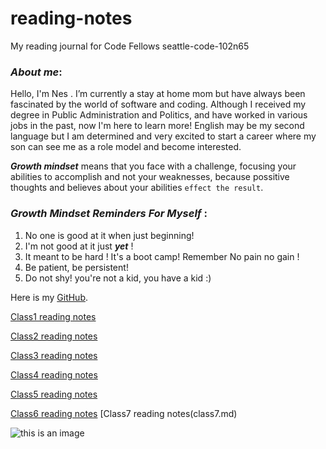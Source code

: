 # reading-notes

My reading journal for Code Fellows   seattle-code-102n65

### _About me_:
Hello, I'm Nes . I’m currently a stay at home mom but have always been fascinated by the world of software and coding. Although I received my degree in Public Administration and Politics, and have worked in various jobs in the past, now I'm here to learn more! English may be my second language but I am determined and very excited to start a career where my son can see me as a role model and become interested. 


**_Growth mindset_** means that you face with a challenge, focusing your abilities to accomplish and not your weaknesses, because possitive thoughts and believes about your abilities `effect the result`.   

### _Growth Mindset Reminders For Myself_ : 
1. No one is good at it when just beginning! 
2. I'm not good at it just **_yet_** !
3. It meant to be hard ! It's a boot camp! Remember No pain no gain ! 
4. Be patient, be persistent! 
5. Do not shy! you're not a kid, you have a kid :)

Here is my [GitHub](https://github.com/ayferness/).

[Class1 reading notes](class1.md)

[Class2 reading notes](class2.md)

[Class3 reading notes](class3.md)

[Class4 reading notes](class4.md)

[Class5 reading notes](class5.md)

[Class6 reading notes](class6.md)
[Class7 reading notes(class7.md)

![this is an image](https://www.thecoderpedia.com/wp-content/uploads/2020/06/Hello-World-Jokes.jpg)


 

  
